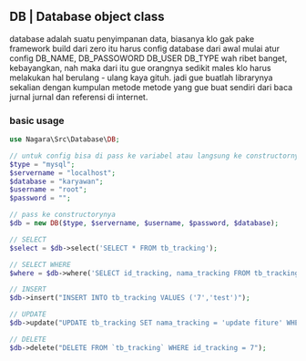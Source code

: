 ## DB | Database object class
database adalah suatu penyimpanan data, biasanya klo gak pake framework build dari zero itu harus config database dari awal mulai atur config DB_NAME, DB_PASSOWORD DB_USER DB_TYPE wah ribet banget, kebayangkan, nah maka dari itu gue orangnya sedikit males klo harus melakukan hal berulang - ulang kaya gituh. jadi gue buatlah librarynya sekalian dengan kumpulan metode metode yang gue buat sendiri dari baca jurnal jurnal dan referensi di internet.

### basic usage

```php
use Nagara\Src\Database\DB;

// untuk config bisa di pass ke variabel atau langsung ke constructornya
$type = "mysql";
$servername = "localhost";
$database = "karyawan";
$username = "root";
$password = "";

// pass ke constructorynya
$db = new DB($type, $servername, $username, $password, $database);

// SELECT
$select = $db->select('SELECT * FROM tb_tracking');

// SELECT WHERE
$where = $db->where('SELECT id_tracking, nama_tracking FROM tb_tracking WHERE id_tracking = 1');

// INSERT
$db->insert("INSERT INTO tb_tracking VALUES ('7','test')");

// UPDATE
$db->update("UPDATE tb_tracking SET nama_tracking = 'update fiture' WHERE id_tracking = 7");

// DELETE
$db->delete("DELETE FROM `tb_tracking` WHERE id_tracking = 7");


```